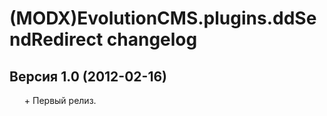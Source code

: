 # (MODX)EvolutionCMS.plugins.ddSendRedirect changelog


## Версия 1.0 (2012-02-16)
* \+ Первый релиз.


<link rel="stylesheet" type="text/css" href="https://DivanDesign.ru/assets/files/ddMarkdown.css" />
<style>ul{list-style:none;}</style>